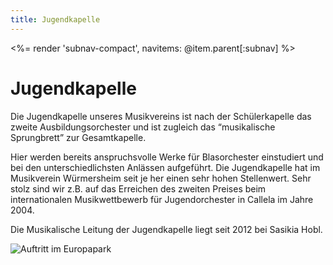 ```yaml
---
title: Jugendkapelle
---
```


<%= render 'subnav-compact', navitems: @item.parent[:subnav] %>

Jugendkapelle
=============

Die Jugendkapelle unseres Musikvereins ist nach der Schülerkapelle das zweite 
Ausbildungsorchester und ist zugleich das “musikalische Sprungbrett” zur Gesamtkapelle. 

Hier werden bereits anspruchsvolle Werke für Blasorchester einstudiert und bei den 
unterschiedlichsten Anlässen aufgeführt. Die Jugendkapelle hat im Musikverein 
Würmersheim seit je her einen sehr hohen Stellenwert. Sehr stolz sind wir z.B. auf das 
Erreichen des zweiten Preises beim internationalen Musikwettbewerb für Jugendorchester in 
Callela im Jahre 2004. 

Die Musikalische Leitung der Jugendkapelle liegt seit 2012 bei Sasikia Hobl.

<img alt="Auftritt im Europapark" src="/images/jugend/jugendkapelle.jpg" style="max-width: 100%">

